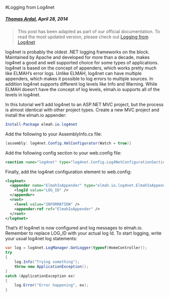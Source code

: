 #Logging from Log4net##### [Thomas Ardal](http://elmah.io/about/), April 28, 2014> This post has been adapted as part of our official documentation. To read the most updated version, please check out [Logging from Log4net](https://docs.elmah.io/logging-to-elmah-io-from-log4net/)log4net is probably the oldest .NET logging frameworks on the block. Maintained by Apache and developed for more than a decade, makes log4net a good and well supported choice for some types of applications. log4net is based on the concept of appenders, which works pretty much like ELMAH’s error logs. Unlike ELMAH, log4net can have multiple appenders, which makes it possible to log errors to multiple sources. In addition log4net supports different log levels like Info and Warning. While ELMAH doesn’t have the concept of log levels, elmah.io supports all of the levels in log4net.In this tutorial we’ll add log4net to an ASP.NET MVC project, but the process is almost identical with other project types. Create a new MVC project and install the elmah.io appender:```powershellInstall-Package elmah.io.log4net```Add the following to your AssemblyInfo.cs file:```csharp[assembly: log4net.Config.XmlConfigurator(Watch = true)]```Add the following config section to your web.config file:```xml<section name="log4net" type="log4net.Config.Log4NetConfigurationSectionHandler, log4net" />```Finally, add the log4net configuration element to web.config:```xml<log4net>  <appender name="ElmahIoAppender" type="elmah.io.log4net.ElmahIoAppender, elmah.io.log4net">    <logId value="LOG_ID" />  </appender>  <root>    <level value="INFORMATION" />    <appender-ref ref="ElmahIoAppender" />  </root></log4net>```That’s it! log4net is now configured and log messages to elmah.io. Remember to replace LOG_ID with your actual log Id. To start logging, write your usual log4net log statements:```csharpvar log = log4net.LogManager.GetLogger(typeof(HomeController));try{    log.Info("Trying something");    throw new ApplicationException();}catch (ApplicationException ex){    log.Error("Error happening", ex);}```